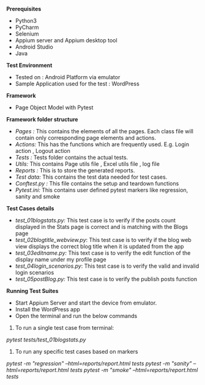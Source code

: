**Prerequisites**

- Python3
- PyCharm
- Selenium
- Appium server and Appium desktop tool
- Android Studio
- Java

**Test Environment**

- Tested on : Android Platform via emulator
- Sample Application used for the test : WordPress

**Framework**

- Page Object Model with Pytest

**Framework folder structure**

- _Pages :_ This contains the elements of all the pages. Each class file will contain only corresponding page elements and actions.
- _Actions:_ This has the functions which are frequently used. E.g. Login action , Logout action
- _Tests :_ Tests folder contains the actual tests.
- _Utils:_ This contains Page utils file , Excel utils file , log file
- _Reports :_ This is to store the generated reports.
- _Test data:_ This contains the test data needed for test cases.
- _Conftest.py :_ This file contains the setup and teardown functions
- _Pytest.ini:_ This contains user defined pytest markers like regression, sanity and smoke

**Test Cases details**

- _test\_01blogstats.py:_ This test case is to verify if the posts count displayed in the Stats page is correct and is matching with the Blogs page
- _test\_02blogtitle\_webview.py_: This test case is to verify if the blog web view displays the correct blog title when it is updated from the app
- _test\_03editname.py:_ This text case is to verify the edit function of the display name under my profile page
- _test\_04login\_scenarios.py_: This test case is to verify the valid and invalid login scenarios
- _test\_05postBlog.py:_ This test case is to verify the publish posts function

**Running Test Suites**

- Start Appium Server and start the device from emulator.
- Install the WordPress app
- Open the terminal and run the below commands

1. To run a single test case from terminal:

_pytest tests/test\_01blogstats.py_

1. To run any specific test cases based on markers

_pytest -m &quot;regression&quot; –html=reports/report.html tests_
_pytest -m &quot;sanity&quot; –html=reports/report.html tests_
_pytest -m &quot;smoke&quot; –html=reports/report.html tests_